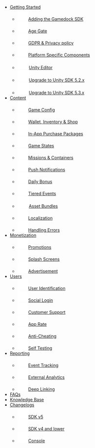 <!-- docs/_sidebar.md -->

* [Getting Started](gettingStarted.md "Getting Started")
  * [![github pages](_images/sidebar/addingTheSDK.svg)Adding the Gamedock SDK](addingTheGamedockSDK.md "Adding the Gamedock SDK")
  * [![github pages](_images/sidebar/ageGate.svg)Age Gate](ageGate.md "Age Gate")
  * [![github pages](_images/sidebar/gdprPrivacyPolicy.svg)GDPR & Privacy policy](gdprPrivacyPolicy.md "GDPR & Privacy policy")
  * [![github pages](_images/sidebar/platformSpecific.svg)Platform Specific Components](platformSpecificComponents.md "Platform Specific Components")
  * [![github pages](_images/sidebar/unityEditor.svg)Unity Editor](unityEditorMode.md "Unity Editor")
  * [![github pages](_images/sidebar/unityEditor.svg)Upgrade to Unity SDK 5.2.x](upgradeUnitySDK5.2.x.md "Upgrade to Unity SDK 5.2.x")
  * [![github pages](_images/sidebar/unityEditor.svg)Upgrade to Unity SDK 5.3.x](upgradeUnitySDK5.3.x.md "Upgrade to Unity SDK 5.3.x")
* [Content](content.md "Content")
  * [![github pages](_images/sidebar/gameConfig.svg)Game Config](gameBalancing.md "Game Config")
  * [![github pages](_images/sidebar/shopWalletInventory.svg)Wallet, Inventory & Shop](shopWalletInventoryControl.md "Wallet, Inventory & Shop")
  * [![github pages](_images/sidebar/inappPackages.svg)In-App Purchase Packages](managingInGamePurchases.md "In-App Purchase Packages")
  * [![github pages](_images/sidebar/gameState.svg)Game States](workingWithGameStates.md "Working with Game States")
  * [![github pages](_images/sidebar/missions.svg)Missions & Containers](missionsAndContainersFeature.md "Missions and Containers Feature")
  * [![github pages](_images/sidebar/pushNotifications.svg)Push Notifications](pushNotifications.md "Push Notifications")
  * [![github pages](_images/sidebar/dailyBonus.svg)Daily Bonus](dailyBonus.md "Daily Bonus")
  * [![github pages](_images/sidebar/tieredEvents.svg)Tiered Events](tieredEvents.md "Tiered Events")
  * [![github pages](_images/sidebar/unityEditor.svg)Asset Bundles](implementingAssetBundlesConfigurations.md "Implementing Asset Bundles Configurations")
  * [![github pages](_images/sidebar/localization.svg)Localization](localization.md "Localization")
  * [![github pages](_images/sidebar/handlingErrors.svg)Handling Errors](handlingErrors.md "Handling Errors")
* [Monetization](monetization.md "Monetization")
  * [![github pages](_images/sidebar/promotions.svg)Promotions](promotions.md "Promotions")
  * [![github pages](_images/sidebar/splahsScreens.svg)Splash Screens](splashScreens.md "Splash Screens")
  * [![github pages](_images/sidebar/ads.svg)Advertisement](smartAdvertisements.md "Smart Advertisements")
* [Users](users.md "Users")
  * [![github pages](_images/sidebar/userIdentification.svg)User Identification](userIdentification.md "User Identification")
  * [![github pages](_images/sidebar/socialLogin.svg)Social Login](workingWithTheSocialLoginFeature.md "Working with the Social Login Feature")
  * [![github pages](_images/sidebar/helpCenter.svg)Customer Support](implementingCustomerSupport.md "Implementing Customer Support")
  * [![github pages](_images/sidebar/appRate.svg)App Rate](appRate.md "App Rate")
  * [![github pages](_images/sidebar/antiCheating.svg)Anti-Cheating](antiCheating.md "Anti-Cheating")
  * [![github pages](_images/sidebar/selfTesting.svg)Self Testing](selfTesting.md "Self Testing")
* [Reporting](reporting.md "Reporting")
  * [![github pages](_images/sidebar/eventTracking.svg)Event Tracking](eventTracking.md "Event Tracking")
  * [![github pages](_images/sidebar/externalAnalytics.svg)External Analytics](externalAnalytics.md "External Analytics")
  * [![github pages](_images/sidebar/deepLink.svg)Deep Linking](deepLinking.md "Deep Linking")
* [FAQs](faq.md "FAQs")
* [Knowledge Base](knowledgeBase.md "Knowledge Base")
* [Changelogs](changelog.md "All Changes")
  * [![github pages](_images/sidebar/sdkFeatures.svg)SDK v5](changelog-new.md "SDK v5")
  * [![github pages](_images/sidebar/handlingErrors.svg)SDK v4 and lower](changelog-old.md "SDK v4")
  * [![github pages](_images/sidebar/eventTracking.svg)Console](changelog-console.md "Console changes")

